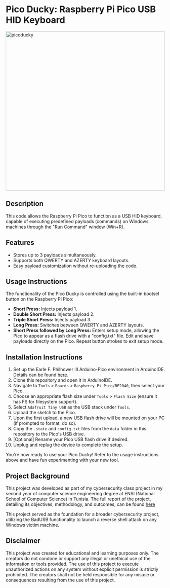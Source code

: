# Pico Ducky: Raspberry Pi Pico USB HID Keyboard
<img width="502" alt="picoducky" src="https://github.com/MedAziz218/pico-ducky/assets/118969900/eadd0037-6a4c-4794-b8d9-46cc107d04eb">

## Description
This code allows the Raspberry Pi Pico to function as a USB HID keyboard, capable of executing predefined payloads (commands) on Windows machines through the "Run Command" window (Win+R).

## Features
- Stores up to 3 payloads simultaneously.
- Supports both QWERTY and AZERTY keyboard layouts.
- Easy payload customization without re-uploading the code.

## Usage Instructions
The functionality of the Pico Ducky is controlled using the built-in bootsel button on the Raspberry Pi Pico:
- **Short Press:** Injects payload 1.
- **Double Short Press:** Injects payload 2.
- **Triple Short Press:** Injects payload 3.
- **Long Press:** Switches between QWERTY and AZERTY layouts.
- **Short Press followed by Long Press:** Enters setup mode, allowing the Pico to appear as a flash drive with a "config.txt" file. Edit and save payloads directly on the Pico. Repeat button strokes to exit setup mode.

## Installation Instructions
1. Set up the Earle F. Philhower III Arduino-Pico environment in ArduinoIDE. Details can be found [here](https://github.com/earlephilhower/arduino-pico?tab=readme).
2. Clone this repository and open it in ArduinoIDE.
3. Navigate to `Tools` > `Boards` > `Raspberry Pi Pico/RP2040`, then select your Pico.
4. Choose an appropriate flash size under `Tools` > `Flash Size` (ensure it has FS for filesystem support).
5. Select `Adafruit Tiny USB` as the USB stack under `Tools`.
6. Upload the sketch to the Pico.
7. Upon the first upload, a new USB flash drive will be mounted on your PC (if prompted to format, do so).
8. Copy the `.state` and `config.txt` files from the `data` folder in this repository to the Pico's USB drive.
9. [Optional] Rename your Pico USB flash drive if desired.
10. Unplug and replug the device to complete the setup.

You're now ready to use your Pico Ducky! Refer to the usage instructions above and have fun experimenting with your new tool.

## Project Background
This project was developed as part of my cybersecurity class project in my second year of computer science engineering degree at ENSI (National School of Computer Science) in Tunisia. The full report of the project, detailing its objectives, methodology, and outcomes, can be found [here](docs/pico-ducky_project_report.md)

This project served as the foundation for a broader cybersecurity project, utilizing the BadUSB functionality to launch a reverse shell attack on any Windows victim machine.

## Disclaimer
This project was created for educational and learning purposes only. The creators do not condone or support any illegal or unethical use of the information or tools provided. The use of this project to execute unauthorized actions on any system without explicit permission is strictly prohibited. The creators shall not be held responsible for any misuse or consequences resulting from the use of this project.
